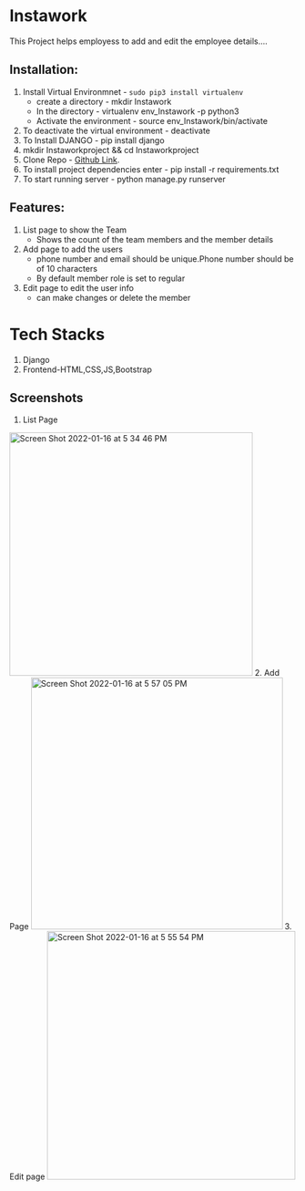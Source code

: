 # Instawork

This Project helps employess to add and edit the employee details....

## Installation:
1. Install Virtual Environmnet - ``` sudo pip3 install virtualenv ```
    - create a directory - mkdir Instawork
    - In the directory - virtualenv env_Instawork -p python3 
    - Activate the environment - source env_Instawork/bin/activate
2. To deactivate the virtual environment  - deactivate
3. To Install DJANGO - pip install django
4. mkdir Instaworkproject && cd Instaworkproject
5. Clone Repo -  [Github Link](https://github.com/naveen4yalla/Instawork).
6. To install project dependencies enter  - pip install -r requirements.txt
7. To start running server - python manage.py runserver

## Features:
1) List page to show the Team
   - Shows the count of the  team members and the member details
3) Add page to add the users
   - phone number and email should be unique.Phone number should be of 10 characters
   - By default member role is set to regular
5) Edit page to edit the user info 
   - can make changes or delete the member


# Tech Stacks
1.  Django
2.  Frontend-HTML,CSS,JS,Bootstrap

##  Screenshots
1. List Page 
<img width="427" alt="Screen Shot 2022-01-16 at 5 34 46 PM" src="https://user-images.githubusercontent.com/45757384/149688034-6e5b16da-467b-4aff-9270-c3311deaeb5a.png">
2. Add Page 
<img width="442" alt="Screen Shot 2022-01-16 at 5 57 05 PM" src="https://user-images.githubusercontent.com/45757384/149689136-1a6d31f1-e399-4cac-911e-54d73776b8c9.png">
3. Edit page 
<img width="436" alt="Screen Shot 2022-01-16 at 5 55 54 PM" src="https://user-images.githubusercontent.com/45757384/149689131-a8ab44d6-085b-4c4f-89a7-9b7227d6e353.png">

 
